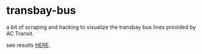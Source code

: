 # transbay-bus
a bit of scraping and hacking to visualize the transbay bus lines provided by AC Transit.

see results [HERE](https://a.tiles.mapbox.com/v4/rkeisler.maejlfpg/page.html?access_token=pk.eyJ1IjoicmtlaXNsZXIiLCJhIjoiWjVtV2szMCJ9.p3TZ8fIj43uo23-YjqdQjg#12/37.8556/-122.3798).
